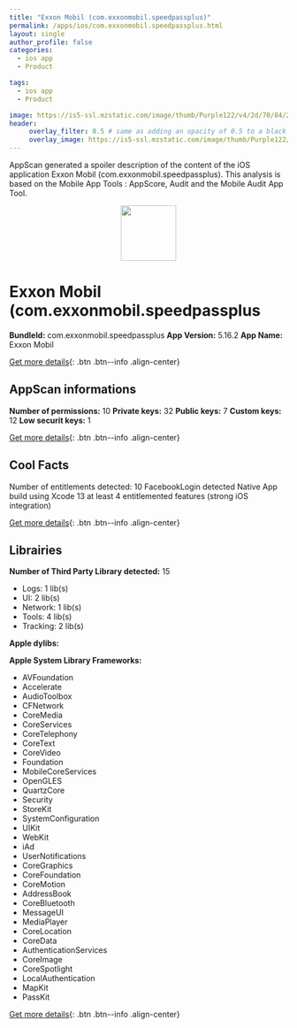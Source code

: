 ```yaml
---
title: "Exxon Mobil (com.exxonmobil.speedpassplus)"
permalink: /apps/ios/com.exxonmobil.speedpassplus.html
layout: single
author_profile: false
categories: 
  - ios app 
  - Product 

tags: 
  - ios app 
  - Product 

image: https://is5-ssl.mzstatic.com/image/thumb/Purple122/v4/2d/70/84/2d7084b0-cd05-5a80-ea76-89dda3c1370b/AppIcon.US-1x_U007emarketing-0-5-0-85-220.png/512x512bb.jpg
header: 
     overlay_filter: 0.5 # same as adding an opacity of 0.5 to a black background
     overlay_image: https://is5-ssl.mzstatic.com/image/thumb/Purple122/v4/2d/70/84/2d7084b0-cd05-5a80-ea76-89dda3c1370b/AppIcon.US-1x_U007emarketing-0-5-0-85-220.png/512x512bb.jpg
---
```

AppScan generated a spoiler description of the content of the iOS application Exxon Mobil (com.exxonmobil.speedpassplus). This analysis is based on the Mobile App Tools : AppScore, Audit and the Mobile Audit App Tool.

  
  
<div style="text-align: center;"><img src="https://is5-ssl.mzstatic.com/image/thumb/Purple122/v4/2d/70/84/2d7084b0-cd05-5a80-ea76-89dda3c1370b/AppIcon.US-1x_U007emarketing-0-5-0-85-220.png/512x512bb.jpg" width="100" height="100"></div>  
  
# Exxon Mobil (com.exxonmobil.speedpassplus

**BundleId:** com.exxonmobil.speedpassplus
**App Version:** 5.16.2
**App Name:** Exxon Mobil


[Get more details](/pricing.html){: .btn .btn--info .align-center}  
  
## AppScan informations 

**Number of permissions:** 10
**Private keys:** 32
**Public keys:** 7
**Custom keys:** 12
**Low securit keys:** 1
  
[Get more details](/pricing.html){: .btn .btn--info .align-center}

## Cool Facts

Number of entitlements detected: 10
FacebookLogin detected
Native App
build using Xcode 13
at least 4 entitlemented features (strong iOS integration)
  
[Get more details](/pricing.html){: .btn .btn--info .align-center}

## Librairies 
**Number of Third Party Library detected:** 15
- Logs: 1 lib(s)
- UI: 2 lib(s)
- Network: 1 lib(s)
- Tools: 4 lib(s)
- Tracking: 2 lib(s)

**Apple dylibs:**


**Apple System Library Frameworks:**
- AVFoundation
- Accelerate
- AudioToolbox
- CFNetwork
- CoreMedia
- CoreServices
- CoreTelephony
- CoreText
- CoreVideo
- Foundation
- MobileCoreServices
- OpenGLES
- QuartzCore
- Security
- StoreKit
- SystemConfiguration
- UIKit
- WebKit
- iAd
- UserNotifications
- CoreGraphics
- CoreFoundation
- CoreMotion
- AddressBook
- CoreBluetooth
- MessageUI
- MediaPlayer
- CoreLocation
- CoreData
- AuthenticationServices
- CoreImage
- CoreSpotlight
- LocalAuthentication
- MapKit
- PassKit


  
[Get more details](/pricing.html){: .btn .btn--info .align-center}

